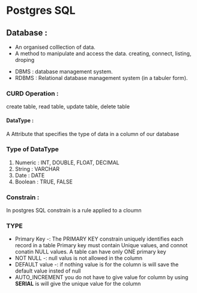 # Postgres SQL
## Database : 
* An organised colllection of data.
* A method to manipulate and access the data.
creating, connect, listing, droping
- DBMS : database management system.
- RDBMS : Relational database management system (in a tabuler form).
### CURD Operation : 
create table, read table, update table, delete table

#### DataType :
 A Attribute that specifies the type of data in a column of our database

### Type of DataType 
1. Numeric : INT, DOUBLE, FLOAT, DECIMAL
2. String : VARCHAR
3. Date : DATE
4. Boolean : TRUE, FALSE


### Constrain : 
In postgres SQL  constrain is a rule applied to a cloumn

### TYPE 
* Primary Key -:
The PRIMARY KEY constrain uniquely identifies each record in a table
Primary key must contain Unique values, and connot conatin NULL values.
A table can have only ONE primary key
* NOT NULL -:
null valus is not allowed in the column
* DEFAULT value -:
if nothing value is for the column is will save the default value insted of null 
* AUTO_INCREMENT 
you do not have to give value for column by using **SERIAL** is will give the unique value for the column

